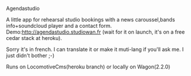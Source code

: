 Agendastudio

A little app for rehearsal studio bookings with a news caroussel,bands info+soundcloud player and a contact form.
Demo:http://agendastudio.studiowan.fr (wait for it on launch, it's on a free cedar stack at heroku).

Sorry it's in french. I can translate it or make it muti-lang if you'll ask me. I just didn't bother ;-)

Runs on LocomotiveCms(heroku branch) or locally on Wagon(2.2.0)
